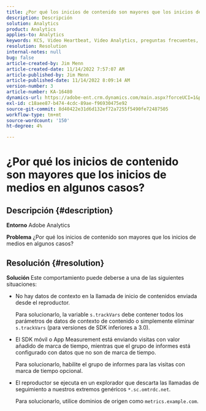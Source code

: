 ```yaml
---
title: ¿Por qué los inicios de contenido son mayores que los inicios de medios en algunos casos?
description: Descripción
solution: Analytics
product: Analytics
applies-to: Analytics
keywords: KCS, Video Heartbeat, Video Analytics, preguntas frecuentes, inicios de contenido, mayor, inicios de medios, Adobe Analytics
resolution: Resolution
internal-notes: null
bug: false
article-created-by: Jim Menn
article-created-date: 11/14/2022 7:57:07 AM
article-published-by: Jim Menn
article-published-date: 11/14/2022 8:09:14 AM
version-number: 3
article-number: KA-16480
dynamics-url: https://adobe-ent.crm.dynamics.com/main.aspx?forceUCI=1&pagetype=entityrecord&etn=knowledgearticle&id=f2f8c0e9-f163-ed11-9561-6045bd006b4b
exl-id: c18aee87-b474-4cdc-89ae-f96930475e92
source-git-commit: 8d40422e31d6d132ef72a7255f5490fe72487505
workflow-type: tm+mt
source-wordcount: '150'
ht-degree: 4%

---
```


# ¿Por qué los inicios de contenido son mayores que los inicios de medios en algunos casos?

## Descripción {#description}


<b>Entorno</b>
Adobe Analytics

<b>Problema</b>
¿Por qué los inicios de contenido son mayores que los inicios de medios en algunos casos?


## Resolución {#resolution}


<b>Solución</b>
Este comportamiento puede deberse a una de las siguientes situaciones:

- No hay datos de contexto en la llamada de inicio de contenidos enviada desde el reproductor.

  Para solucionarlo, la variable `s.trackVars` debe contener todos los parámetros de datos de contexto de contenido o simplemente eliminar `s.trackVars` (para versiones de SDK inferiores a 3.0).
- El SDK móvil o App Measurement está enviando visitas con valor añadido de marca de tiempo, mientras que el grupo de informes está configurado con datos que no son de marca de tiempo.

  Para solucionarlo, habilite el grupo de informes para las visitas con marca de tiempo opcional.
- El reproductor se ejecuta en un explorador que descarta las llamadas de seguimiento a nuestros extremos genéricos `*.sc.omtrdc.net`.

  Para solucionarlo, utilice dominios de origen como `metrics.example.com`.
